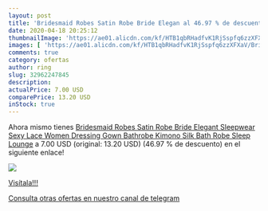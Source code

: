 ```yaml
---
layout: post
title: 'Bridesmaid Robes Satin Robe Bride Elegan al 46.97 % de descuento'
date: 2020-04-18 20:25:12
thumbnailImage: 'https://ae01.alicdn.com/kf/HTB1qbRHadfvK1RjSspfq6zzXFXaV/Bridesmaid-Robes-Satin-Robe-Bride-Elegant-Sleepwear-Sexy-Lace-Women-Dressing-Gown-Bathrobe-Kimono-Silk-Bath.jpg_350x350._SL200_.jpg'
images: [ 'https://ae01.alicdn.com/kf/HTB1qbRHadfvK1RjSspfq6zzXFXaV/Bridesmaid-Robes-Satin-Robe-Bride-Elegant-Sleepwear-Sexy-Lace-Women-Dressing-Gown-Bathrobe-Kimono-Silk-Bath.jpg_350x350._SL200_.jpg' ]
comments: true
category: ofertas
author: ring
slug: 32962247845
description:
actualPrice: 7.00 USD
comparePrice: 13.20 USD
inStock: true
---
```


Ahora mismo tienes [Bridesmaid Robes Satin Robe Bride Elegant Sleepwear Sexy Lace Women Dressing Gown Bathrobe Kimono Silk Bath Robe Sleep Lounge](https://www.amazon.com/dp/32962247845/?tag=redken08-20) a 7.00 USD (original: 13.20 USD) (46.97 %  de descuento) en el siguiente enlace!

[![](https://ae01.alicdn.com/kf/HTB1qbRHadfvK1RjSspfq6zzXFXaV/Bridesmaid-Robes-Satin-Robe-Bride-Elegant-Sleepwear-Sexy-Lace-Women-Dressing-Gown-Bathrobe-Kimono-Silk-Bath.jpg_350x350._SL200_.jpg)](https://www.amazon.com/dp/32962247845/?tag=redken08-20)

[Visítala!!!](https://www.amazon.com/dp/32962247845/?tag=redken08-20)

[Consulta otras ofertas en nuestro canal de telegram](https://t.me/s/ofertas25)
